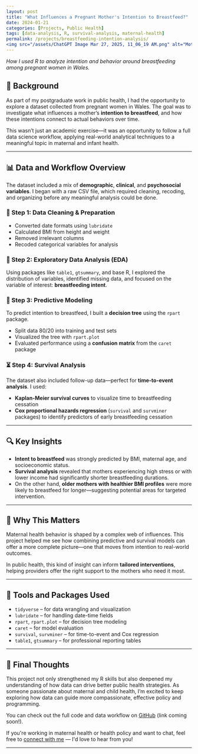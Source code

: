 ```yaml
---
layout: post
title: "What Influences a Pregnant Mother's Intention to Breastfeed?"
date: 2024-01-21
categories: [Projects, Public Health]
tags: [data-analysis, R, survival-analysis, maternal-health]
permalink: /projects/breastfeeding-intention-analysis/
<img src="/assets/ChatGPT Image Mar 27, 2025, 11_06_19 AM.png" alt="Mother breastfeeding her baby" width="100%" style="border-radius: 8px; margin-top: 10px;">
---
```


*How I used R to analyze intention and behavior around breastfeeding among pregnant women in Wales.*

## 👋 Background

As part of my postgraduate work in public health, I had the opportunity to explore a dataset collected from pregnant women in Wales. The goal was to investigate what influences a mother’s **intention to breastfeed**, and how these intentions connect to actual behaviors over time.  

This wasn’t just an academic exercise—it was an opportunity to follow a full data science workflow, applying real-world analytical techniques to a meaningful topic in maternal and infant health.

---

## 📊 Data and Workflow Overview

The dataset included a mix of **demographic**, **clinical**, and **psychosocial variables**. I began with a raw CSV file, which required cleaning, recoding, and organizing before any meaningful analysis could be done.

### 🧹 Step 1: Data Cleaning & Preparation  
- Converted date formats using `lubridate`  
- Calculated BMI from height and weight  
- Removed irrelevant columns  
- Recoded categorical variables for analysis  

### 🔎 Step 2: Exploratory Data Analysis (EDA)  
Using packages like `table1`, `gtsummary`, and base R, I explored the distribution of variables, identified missing data, and focused on the variable of interest: **breastfeeding intent**.

### 🌳 Step 3: Predictive Modeling  
To predict intention to breastfeed, I built a **decision tree** using the `rpart` package.  
- Split data 80/20 into training and test sets  
- Visualized the tree with `rpart.plot`  
- Evaluated performance using a **confusion matrix** from the `caret` package

### ⏳ Step 4: Survival Analysis  
The dataset also included follow-up data—perfect for **time-to-event analysis**. I used:
- **Kaplan-Meier survival curves** to visualize time to breastfeeding cessation  
- **Cox proportional hazards regression** (`survival` and `survminer` packages) to identify predictors of early breastfeeding cessation

---

## 🔍 Key Insights

- **Intent to breastfeed** was strongly predicted by BMI, maternal age, and socioeconomic status.
- **Survival analysis** revealed that mothers experiencing high stress or with lower income had significantly shorter breastfeeding durations.
- On the other hand, **older mothers with healthier BMI profiles** were more likely to breastfeed for longer—suggesting potential areas for targeted intervention.

---

## 🧠 Why This Matters

Maternal health behavior is shaped by a complex web of influences. This project helped me see how combining predictive and survival models can offer a more complete picture—one that moves from intention to real-world outcomes.  

In public health, this kind of insight can inform **tailored interventions**, helping providers offer the right support to the mothers who need it most.

---

## 🧰 Tools and Packages Used

- `tidyverse` – for data wrangling and visualization  
- `lubridate` – for handling date-time fields  
- `rpart`, `rpart.plot` – for decision tree modeling  
- `caret` – for model evaluation  
- `survival`, `survminer` – for time-to-event and Cox regression  
- `table1`, `gtsummary` – for professional reporting tables  

---

## 💬 Final Thoughts

This project not only strengthened my R skills but also deepened my understanding of how data can drive better public health strategies. As someone passionate about maternal and child health, I’m excited to keep exploring how data can guide more compassionate, effective policy and programming.

You can check out the full code and data workflow on [GitHub](#) (link coming soon!).

If you're working in maternal health or health policy and want to chat, feel free to [connect with me](mailto:oclani@gmail.com) — I'd love to hear from you!

---

